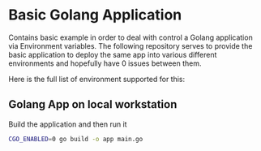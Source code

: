 # Basic Golang Application

Contains basic example in order to deal with control a Golang application via Environment variables. The following repository serves to provide the basic application to deploy the same app into various different environments and hopefully have 0 issues between them.

Here is the full list of environment supported for this:

## Golang App on local workstation

Build the application and then run it

```bash
CGO_ENABLED=0 go build -o app main.go
```